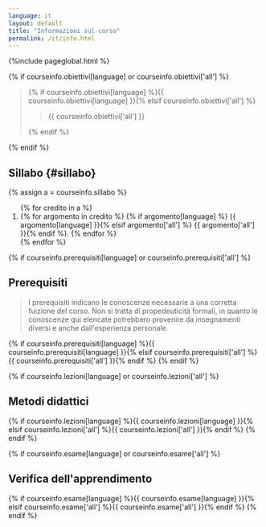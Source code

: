 ```yaml
---
language: it
layout: default
title: "Informazioni sul corso"
permalink: /it/info.html
---
```


{%include pageglobal.html %}

{% if courseinfo.obiettivi[language] or courseinfo.obiettivi['all'] %}
<blockquote class="mt-2 mt-sm-5">
{% if courseinfo.obiettivi[language] %}{{ courseinfo.obiettivi[language] }}{% elsif courseinfo.obiettivi['all'] %}<blockquote>{{ courseinfo.obiettivi['all'] }}</blockquote>{% endif %}
</blockquote>
{% endif %}

## Sillabo {#sillabo}

{% assign a =  courseinfo.sillabo  %}
<ol>
{% for credito in a %} <li> {% for argomento in credito %}
{% if argomento[language] %}   {{ argomento[language] }}{% elsif argomento['all'] %}   {{ argomento['all'] }}{% endif %}. {% endfor %}</li>{% endfor %}
</ol>


{% if courseinfo.prerequisiti[language] or courseinfo.prerequisiti['all'] %}
## Prerequisiti
> I prerequisiti indicano le conoscenze necessarie a una corretta fuizione del corso. Non si tratta di propedeuticità formali, in quanto le conoscenze qui elencate potrebbero provenire da insegnamenti diversi e anche dall'esperienza personale.

{% if courseinfo.prerequisiti[language] %}{{ courseinfo.prerequisiti[language] }}{% elsif courseinfo.prerequisiti['all'] %}{{ courseinfo.prerequisiti['all'] }}{% endif %}
{% endif %}


{% if courseinfo.lezioni[language] or courseinfo.lezioni['all'] %}
## Metodi didattici
{% if courseinfo.lezioni[language] %}{{ courseinfo.lezioni[language] }}{% elsif courseinfo.lezioni['all'] %}{{ courseinfo.lezioni['all'] }}{% endif %}
{% endif %}


{% if courseinfo.esame[language] or courseinfo.esame['all']  %}
## Verifica dell'apprendimento
{% if courseinfo.esame[language] %}{{ courseinfo.esame[language] }}{% elsif courseinfo.esame['all'] %}{{ courseinfo.esame['all'] }}{% endif %}
{% endif %}
